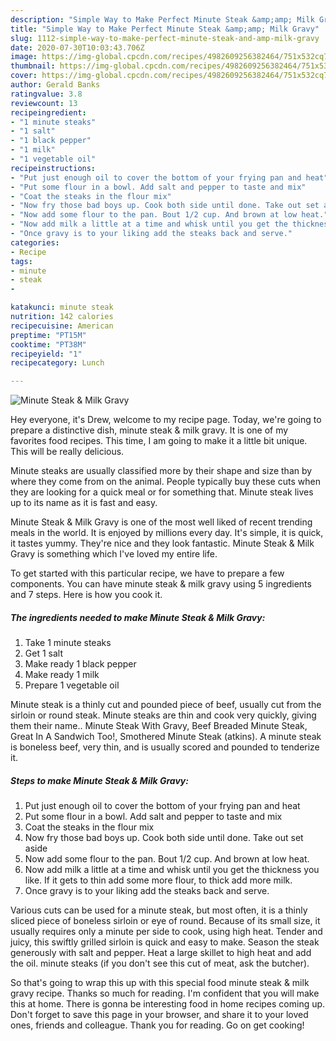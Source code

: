 ```yaml
---
description: "Simple Way to Make Perfect Minute Steak &amp;amp; Milk Gravy"
title: "Simple Way to Make Perfect Minute Steak &amp;amp; Milk Gravy"
slug: 1112-simple-way-to-make-perfect-minute-steak-and-amp-milk-gravy
date: 2020-07-30T10:03:43.706Z
image: https://img-global.cpcdn.com/recipes/4982609256382464/751x532cq70/minute-steak-milk-gravy-recipe-main-photo.jpg
thumbnail: https://img-global.cpcdn.com/recipes/4982609256382464/751x532cq70/minute-steak-milk-gravy-recipe-main-photo.jpg
cover: https://img-global.cpcdn.com/recipes/4982609256382464/751x532cq70/minute-steak-milk-gravy-recipe-main-photo.jpg
author: Gerald Banks
ratingvalue: 3.8
reviewcount: 13
recipeingredient:
- "1 minute steaks"
- "1 salt"
- "1 black pepper"
- "1 milk"
- "1 vegetable oil"
recipeinstructions:
- "Put just enough oil to cover the bottom of your frying pan and heat"
- "Put some flour in a bowl. Add salt and pepper to taste and mix"
- "Coat the steaks in the flour mix"
- "Now fry those bad boys up. Cook both side until done. Take out set aside"
- "Now add some flour to the pan. Bout 1/2 cup. And brown at low heat."
- "Now add milk a little at a time and whisk until you get the thickness you like. If it gets to thin add some more flour, to thick add more milk."
- "Once gravy is to your liking add the steaks back and serve."
categories:
- Recipe
tags:
- minute
- steak
- 

katakunci: minute steak  
nutrition: 142 calories
recipecuisine: American
preptime: "PT15M"
cooktime: "PT38M"
recipeyield: "1"
recipecategory: Lunch

---
```



![Minute Steak &amp; Milk Gravy](https://img-global.cpcdn.com/recipes/4982609256382464/751x532cq70/minute-steak-milk-gravy-recipe-main-photo.jpg)

Hey everyone, it's Drew, welcome to my recipe page. Today, we're going to prepare a distinctive dish, minute steak &amp; milk gravy. It is one of my favorites food recipes. This time, I am going to make it a little bit unique. This will be really delicious.

Minute steaks are usually classified more by their shape and size than by where they come from on the animal. People typically buy these cuts when they are looking for a quick meal or for something that. Minute steak lives up to its name as it is fast and easy.

Minute Steak &amp; Milk Gravy is one of the most well liked of recent trending meals in the world. It is enjoyed by millions every day. It's simple, it is quick, it tastes yummy. They're nice and they look fantastic. Minute Steak &amp; Milk Gravy is something which I've loved my entire life.


To get started with this particular recipe, we have to prepare a few components. You can have minute steak &amp; milk gravy using 5 ingredients and 7 steps. Here is how you cook it.

<!--inarticleads1-->

##### The ingredients needed to make Minute Steak &amp; Milk Gravy:

1. Take 1 minute steaks
1. Get 1 salt
1. Make ready 1 black pepper
1. Make ready 1 milk
1. Prepare 1 vegetable oil


Minute steak is a thinly cut and pounded piece of beef, usually cut from the sirloin or round steak. Minute steaks are thin and cook very quickly, giving them their name.. Minute Steak With Gravy, Beef Breaded Minute Steak, Great In A Sandwich Too!, Smothered Minute Steak (atkins). A minute steak is boneless beef, very thin, and is usually scored and pounded to tenderize it. 

<!--inarticleads2-->

##### Steps to make Minute Steak &amp; Milk Gravy:

1. Put just enough oil to cover the bottom of your frying pan and heat
1. Put some flour in a bowl. Add salt and pepper to taste and mix
1. Coat the steaks in the flour mix
1. Now fry those bad boys up. Cook both side until done. Take out set aside
1. Now add some flour to the pan. Bout 1/2 cup. And brown at low heat.
1. Now add milk a little at a time and whisk until you get the thickness you like. If it gets to thin add some more flour, to thick add more milk.
1. Once gravy is to your liking add the steaks back and serve.


Various cuts can be used for a minute steak, but most often, it is a thinly sliced piece of boneless sirloin or eye of round. Because of its small size, it usually requires only a minute per side to cook, using high heat. Tender and juicy, this swiftly grilled sirloin is quick and easy to make. Season the steak generously with salt and pepper. Heat a large skillet to high heat and add the oil. minute steaks (if you don&#39;t see this cut of meat, ask the butcher). 

So that's going to wrap this up with this special food minute steak &amp; milk gravy recipe. Thanks so much for reading. I'm confident that you will make this at home. There is gonna be interesting food in home recipes coming up. Don't forget to save this page in your browser, and share it to your loved ones, friends and colleague. Thank you for reading. Go on get cooking!

